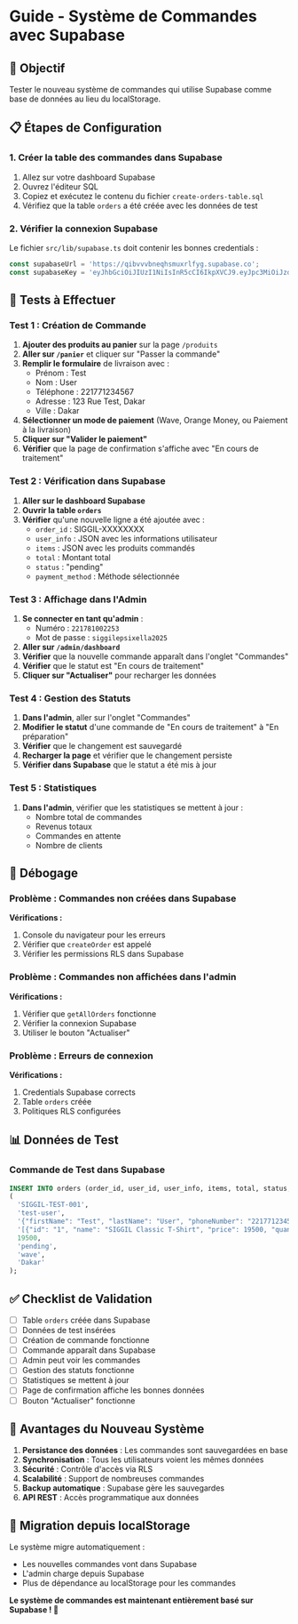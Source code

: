 # Guide - Système de Commandes avec Supabase

## 🎯 Objectif
Tester le nouveau système de commandes qui utilise Supabase comme base de données au lieu du localStorage.

## 📋 Étapes de Configuration

### 1. Créer la table des commandes dans Supabase
1. Allez sur votre dashboard Supabase
2. Ouvrez l'éditeur SQL
3. Copiez et exécutez le contenu du fichier `create-orders-table.sql`
4. Vérifiez que la table `orders` a été créée avec les données de test

### 2. Vérifier la connexion Supabase
Le fichier `src/lib/supabase.ts` doit contenir les bonnes credentials :
```typescript
const supabaseUrl = 'https://qibvvvbneqhsmuxrlfyg.supabase.co';
const supabaseKey = 'eyJhbGciOiJIUzI1NiIsInR5cCI6IkpXVCJ9.eyJpc3MiOiJzdXBhYmFzZSIsInJlZiI6InFpYnZ2dmJuZXFoc211eHJsZnlnIiwicm9sZSI6ImFub24iLCJpYXQiOjE3NTY2NDQ5NDUsImV4cCI6MjA3MjIyMDQ0NX0.CaZfiurdUVBFRKna4zFb8mpjP-0EqHGNjBAwFyYhed8';
```

## 🧪 Tests à Effectuer

### Test 1 : Création de Commande
1. **Ajouter des produits au panier** sur la page `/produits`
2. **Aller sur `/panier`** et cliquer sur "Passer la commande"
3. **Remplir le formulaire** de livraison avec :
   - Prénom : Test
   - Nom : User
   - Téléphone : 221771234567
   - Adresse : 123 Rue Test, Dakar
   - Ville : Dakar
4. **Sélectionner un mode de paiement** (Wave, Orange Money, ou Paiement à la livraison)
5. **Cliquer sur "Valider le paiement"**
6. **Vérifier** que la page de confirmation s'affiche avec "En cours de traitement"

### Test 2 : Vérification dans Supabase
1. **Aller sur le dashboard Supabase**
2. **Ouvrir la table `orders`**
3. **Vérifier** qu'une nouvelle ligne a été ajoutée avec :
   - `order_id` : SIGGIL-XXXXXXXX
   - `user_info` : JSON avec les informations utilisateur
   - `items` : JSON avec les produits commandés
   - `total` : Montant total
   - `status` : "pending"
   - `payment_method` : Méthode sélectionnée

### Test 3 : Affichage dans l'Admin
1. **Se connecter en tant qu'admin** :
   - Numéro : `221781002253`
   - Mot de passe : `siggilepsixella2025`
2. **Aller sur `/admin/dashboard`**
3. **Vérifier** que la nouvelle commande apparaît dans l'onglet "Commandes"
4. **Vérifier** que le statut est "En cours de traitement"
5. **Cliquer sur "Actualiser"** pour recharger les données

### Test 4 : Gestion des Statuts
1. **Dans l'admin**, aller sur l'onglet "Commandes"
2. **Modifier le statut** d'une commande de "En cours de traitement" à "En préparation"
3. **Vérifier** que le changement est sauvegardé
4. **Recharger la page** et vérifier que le changement persiste
5. **Vérifier dans Supabase** que le statut a été mis à jour

### Test 5 : Statistiques
1. **Dans l'admin**, vérifier que les statistiques se mettent à jour :
   - Nombre total de commandes
   - Revenus totaux
   - Commandes en attente
   - Nombre de clients

## 🔧 Débogage

### Problème : Commandes non créées dans Supabase
**Vérifications :**
1. Console du navigateur pour les erreurs
2. Vérifier que `createOrder` est appelé
3. Vérifier les permissions RLS dans Supabase

### Problème : Commandes non affichées dans l'admin
**Vérifications :**
1. Vérifier que `getAllOrders` fonctionne
2. Vérifier la connexion Supabase
3. Utiliser le bouton "Actualiser"

### Problème : Erreurs de connexion
**Vérifications :**
1. Credentials Supabase corrects
2. Table `orders` créée
3. Politiques RLS configurées

## 📊 Données de Test

### Commande de Test dans Supabase
```sql
INSERT INTO orders (order_id, user_id, user_info, items, total, status, payment_method, city) VALUES
(
  'SIGGIL-TEST-001',
  'test-user',
  '{"firstName": "Test", "lastName": "User", "phoneNumber": "221771234567", "address": "123 Rue Test, Dakar"}',
  '[{"id": "1", "name": "SIGGIL Classic T-Shirt", "price": 19500, "quantity": 1, "size": "M", "color": "noir"}]',
  19500,
  'pending',
  'wave',
  'Dakar'
);
```

## ✅ Checklist de Validation

- [ ] Table `orders` créée dans Supabase
- [ ] Données de test insérées
- [ ] Création de commande fonctionne
- [ ] Commande apparaît dans Supabase
- [ ] Admin peut voir les commandes
- [ ] Gestion des statuts fonctionne
- [ ] Statistiques se mettent à jour
- [ ] Page de confirmation affiche les bonnes données
- [ ] Bouton "Actualiser" fonctionne

## 🚀 Avantages du Nouveau Système

1. **Persistance des données** : Les commandes sont sauvegardées en base
2. **Synchronisation** : Tous les utilisateurs voient les mêmes données
3. **Sécurité** : Contrôle d'accès via RLS
4. **Scalabilité** : Support de nombreuses commandes
5. **Backup automatique** : Supabase gère les sauvegardes
6. **API REST** : Accès programmatique aux données

## 🔄 Migration depuis localStorage

Le système migre automatiquement :
- Les nouvelles commandes vont dans Supabase
- L'admin charge depuis Supabase
- Plus de dépendance au localStorage pour les commandes

**Le système de commandes est maintenant entièrement basé sur Supabase ! 🎉**




